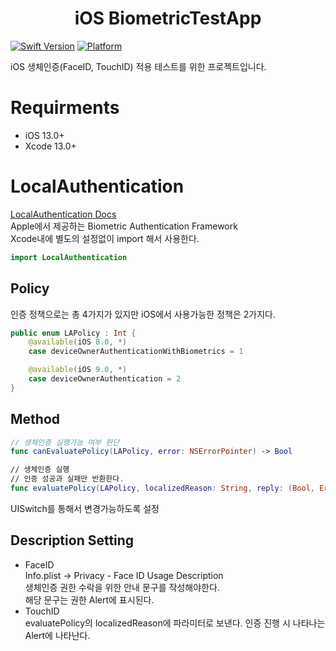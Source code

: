 <h1 align="center">
    iOS BiometricTestApp
</h1>

[![Swift Version][swift-image]](https://swift.org/)
[![Platform][Platform-image]](https://developer.apple.com/kr/ios/)

[swift-image]:https://img.shields.io/badge/swift-5.5.2-orange.svg?style=flat
[Platform-image]: https://img.shields.io/badge/Platform-ios-blue.svg?style=flat

iOS 생체인증(FaceID, TouchID) 적용 테스트를 위한 프로젝트입니다.

# Requirments
- iOS 13.0+
- Xcode 13.0+

# LocalAuthentication
[LocalAuthentication Docs](https://developer.apple.com/documentation/localauthentication/)   
Apple에서 제공하는 Biometric Authentication Framework   
Xcode내에 별도의 설정없이 import 해서 사용한다.
``` Swift
import LocalAuthentication
```

## Policy
인증 정책으로는 총 4가지가 있지만 iOS에서 사용가능한 정책은 2가지다.
``` Swift
public enum LAPolicy : Int {
    @available(iOS 8.0, *)
    case deviceOwnerAuthenticationWithBiometrics = 1

    @available(iOS 9.0, *)
    case deviceOwnerAuthentication = 2
}
```

## Method
``` Swift
// 생체인증 실행가능 여부 판단
func canEvaluatePolicy(LAPolicy, error: NSErrorPointer) -> Bool

// 생체인증 실행
// 인증 성공과 실패만 반환한다.
func evaluatePolicy(LAPolicy, localizedReason: String, reply: (Bool, Error?) -> Void)
```
UISwitch를 통해서 변경가능하도록 설정

## Description Setting
- FaceID   
    Info.plist -> Privacy - Face ID Usage Description   
    생체인증 권한 수락을 위한 안내 문구를 작성해야한다.   
    해당 문구는 권한 Alert에 표시된다.
- TouchID   
    evaluatePolicy의 localizedReason에 파라미터로 보낸다.
    인증 진행 시 나타나는 Alert에 나타난다.

